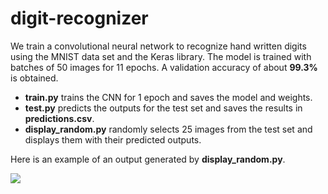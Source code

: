 # digit-recognizer
We train a convolutional neural network to recognize hand written digits using the MNIST data set and the Keras library. The model is trained with batches of 50 images for 11 epochs. A validation accuracy of about **99.3%** is obtained. 

* **train.py** trains the CNN for 1 epoch and saves the model and weights.
* **test.py** predicts the outputs for the test set and saves the results in **predictions.csv**.
* **display_random.py** randomly selects 25 images from the test set and displays them with their predicted outputs.

Here is an example of an output generated by **display_random.py**.

<img src="https://github.com/Shobhit117/digit-recognizer/blob/master/figure_1.png">
